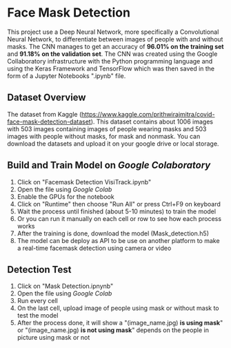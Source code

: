 # Face Mask Detection
This project use a Deep Neural Network, more specifically a Convolutional Neural Network, to differentiate between images of people with and without masks. The CNN manages to get an accuracy of **96.01% on the training set** and **91.18% on the validation set**. The CNN was created using the Google Collaboratory infrastructure with the Python programming language and using the Keras Framework and TensorFlow which was then saved in the form of a Jupyter Notebooks ".ipynb" file.
## Dataset Overview
The dataset from Kaggle (https://www.kaggle.com/prithwirajmitra/covid-face-mask-detection-dataset). This dataset contains about 1006 images with 503 images containing images of people wearing masks and 503 images with people without masks, for mask and nonmask. You can download the datasets and upload it on your google drive or local storage.
## Build and Train Model on _Google Colaboratory_
1. Click on "Facemask Detection VisiTrack.ipynb"
2. Open the file using _Google Colab_
3. Enable the GPUs for the notebook 
4. Click on "Runtime" then choose "Run All" or press Ctrl+F9 on keyboard
5. Wait the process until finished (about 5-10 minutes) to train the model
6. Or you can run it manually on each cell or row to see how each process works
7. After the training is done, download the model (Mask_detection.h5)
8. The model can be deploy as API to be use on another platform to make a real-time facemask detection using camera or video  
## Detection Test
1. Click on "Mask Detection.ipnynb"
2. Open the file using _Google Colab_
3. Run every cell
4. On the last cell, upload image of people using mask or without mask to test the model
5. After the process done, it will show a "(image_name.jpg) **is using mask**" or "(image_name.jpg) **is not using mask**" depends on the people in picture using mask or not 
